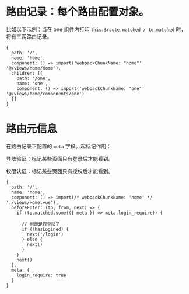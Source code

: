 # 路由记录：每个路由配置对象。

比如以下示例：当在 one 组件内打印 `this.$route.matched / to.matched` 时，将有三两路由记录。

    {
      path: '/',
      name: 'home',
      component: () => import('webpackChunkName: "home"' '@/views/home/Home'),
      children: [{
        path: '/one',
        name: 'one',
        component: () => import('webpackChunkName: "one"' '@/views/home/components/one')
      }]
    }

# 路由元信息

在路由记录下配置的 `meta` 字段。起标记作用：

登陆验证：标记某些页面只有登录后才能看到。

权限认证：标记某些页面只有授权后才能看到。

    {
      path: '/',
      name: 'home',
      component: () => import(/* webpackChunkName: 'home' */ './views/Home.vue'),
      beforeEnter: (to, from, next) => {
        if (to.matched.some(({ meta }) => meta.login_require)) {

          // 判断是否登陆了
          if (!hasLogined) { 
            next('/login')
          } else {
            next()
          }
        }
        next()
      },
      meta: {
        login_require: true
      }
    }
